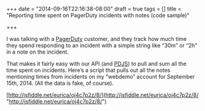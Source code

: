+++
date = "2014-09-16T22:16:38-08:00"
draft = true
tags = []
title = "Reporting time spent on PagerDuty incidents with notes (code sample)"

+++

I was talking with a [PagerDuty](http://www.pagerduty.com/) customer, and they track how much time they spend responding to an incident with a simple string like “30m” or “2h” in a note on the incident.

That makes it fairly easy with our API (and [PDJS](https://github.com/eurica/pdjs)) to pull and sum all the time spent on incidents. Here’s a script that pulls out all the notes mentioning times from incidents on my “webdemo” account for September 15th, 2014. (All the data is fake, of course).

[http://jsfiddle.net/eurica/oj4c7p2z/8/](http://jsfiddle.net/eurica/oj4c7p2z/8/ "http://jsfiddle.net/eurica/oj4c7p2z/8/")